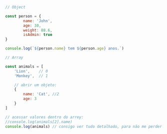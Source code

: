 <script>
    // Variáveis e tipos de dados
    // Declaração or declaration
    var name

    // Assignment or atribuição de valores
    name = "Mike"

    // Que tipo de dado foi colocado na variável
    // console.log(typeof name)

    // Agrupamento de declarações
    let age, isHuman

    age = 18
    isHuman = true

    // multiplos argumentos na função:
    // console.log(name, age, isHuman)

    // escrita de texto + variáveis

    // cocatenando valores:
    // console.log(' o ' + name + ' tem ' + age + ' anos.')

    // interpolando valores com tamplete literals or template strings
    console.log(`o ${name} tem ${age} anos.`)

</script>





```js
// Object

const person = {
        name: 'John',
        age: 30,
        weight: 88.6,
        isAdmin: true
}

console.log(`${person.name} tem ${person.age} anos.`)
```




```js
// Array

const animals = [
    'Lion',    // 0
    'Monkey',  // 1

    // abrir um objeto:
    {
        name: 'Cat', //2
        age: 3
    }
]

// acessar valores dentro do arrey:
//console.log(animals[2].name)
console.log(animals) // consigo ver tudo detalhado, para não me perder
```